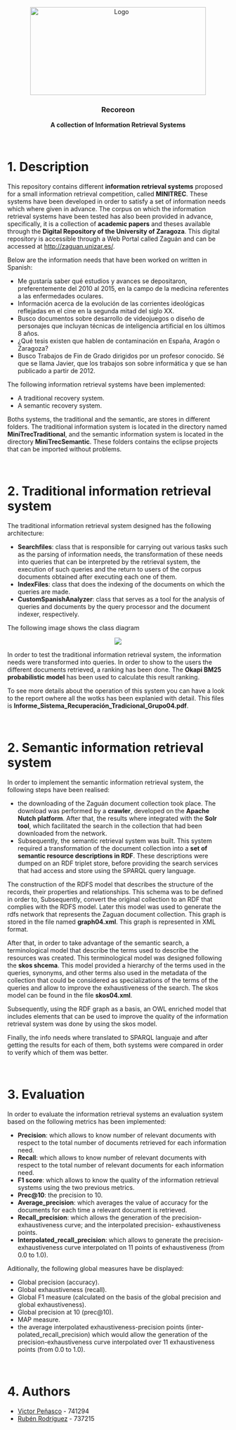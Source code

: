 <p align="center">
    <img src="https://i.ibb.co/cQ2bYHT/12.jpg" alt="Logo" width=400 height=200>
  </a>

  <h3 align="center">Recoreon</h3>

  <p align="center">
    <b>A collection of Information Retrieval Systems</b> <br>
  </p>
</p>

&nbsp;

# 1. Description

This repository contains different **information retrieval systems** proposed for a small information retrieval competition, 
called **MINITREC**. These systems have been developed in order to satisfy a set of information needs which where given in
advance. The corpus on which the information retrieval systems have been tested has also been provided in advance, specifically, 
it is a collection of **academic papers** and theses available through the **Digital Repository of the University of Zaragoza**. 
This digital repository is accessible through a Web Portal called Zaguán and can be accessed at http://zaguan.unizar.es/.

Below are the information needs that have been worked on written in Spanish:

* Me gustaría saber qué estudios y avances se depositaron, preferentemente del 2010 al 2015, en la campo de la medicina 
  referentes
  a las enfermedades oculares.
* Información acerca de la evolución de las corrientes ideológicas reflejadas en el cine en la segunda mitad del siglo XX.
* Busco documentos sobre desarrollo de videojuegos o diseño de personajes que incluyan técnicas de inteligencia artificial en 
  los últimos 8 años.
* ¿Qué tesis existen que hablen de contaminación en España, Aragón o Zaragoza?
* Busco Trabajos de Fin de Grado dirigidos por un profesor conocido. Sé que se llama Javier, que los trabajos son sobre 
  informática y que se han publicado a partir de 2012.
  
The following information retrieval systems have been implemented:

* A traditional recovery system.
* A semantic recovery system.

Boths systems, the traditional and the semantic, are stores in different folders. The traditional information system is 
located in the directory named **MiniTrecTraditional**,  and the semantic information system is located in the directory 
**MiniTrecSemantic**. These folders contains the eclipse projects that can be imported without problems.

&nbsp;

# 2. Traditional information retrieval system

The traditional information retrieval system designed has the following architecture:

* **Searchfiles**: class that is responsible for carrying out various tasks such as the parsing of information needs, the
  transformation of these needs into queries that can be interpreted by the retrieval system, the execution of such queries 
  and the return to users of the corpus documents obtained after executing each one of them. 
* **IndexFiles**: class that does the indexing of the documents on which the queries are made.
* **CustomSpanishAnalyzer**: class that serves as a tool for the analysis of queries and documents by the query processor 
   and the document indexer, respectively. 
   
The following image shows the class diagram 

<p align="center">
    <img src="https://i.ibb.co/LgV6GFh/Sin-t-tulo.png">
</p>

In order to test the traditional information retrieval system, the information needs were transformed into queries. In order to
show to the users the different documents retrieved, a ranking has been done. The **Okapi BM25 probabilistic model** has been
used to calculate this result ranking.

To see more details about the operation of this system you can have a look to the report owhere all the wotks has been explanied
with detail. This files is **Informe_Sistema_Recuperación_Tradicional_Grupo04.pdf**.

&nbsp;

# 2. Semantic information retrieval system

In order to implement the semantic information retrieval system, the following steps have been realised:

* the downloading of the Zaguán document collection took place. The download was performed by a **crawler**, developed on the
  **Apache Nutch platform**. After that, the results where integrated with the **Solr tool**, which facilitated the search in 
  the collection that had been downloaded from the network. 
* Subsequently, the semantic retrieval system was built. This system required a transformation of the document collection into 
  a **set of semantic resource descriptions in RDF**. These descriptions were dumped on an RDF triplet store, before providing
  the search services that had access and store using the SPARQL query language.

The construction of the RDFS model that describes the structure of the records, their properties and relationships. This schema
was to be defined in order to, Subsequently, convert the original collection to an RDF that complies with the RDFS model. 
Later this model was used to generate the rdfs network that represents the Zaguan document collection. This graph is stored
in the file named **graph04.xml**. This graph is represented in XML format.

After that, in order to take advantage of the semantic search, a terminological model that describe the terms used to describe 
the resources was created. This terminological model was designed following the **skos shcema**. This model provided a hierarchy
of the terms used in the queries, synonyms, and other terms also used in the metadata of the collection that could be considered
as specializations of the terms of the queries and allow to improve the exhaustiveness of the search. The skos model can be 
found in the file **skos04.xml**. 

Subsequently, using the RDF graph as a basis, an OWL enriched model that includes elements that can be used to improve the
quality of the information retrieval system was done by using the skos model.

Finally, the info needs where translated to SPARQL languaje and after getting the results for each of them, both systems were 
compared in order to verify which of them was better.

&nbsp;

# 3. Evaluation

In order to evaluate the information retrieval systems an evaluation system based on the following metrics has been implemented:

* **Precision**: which allows to know number of relevant documents with respect to the total number of documents retrieved 
  for each information need. 
* **Recall**: which allows to know number of relevant documents with respect to the total number of relevant documents 
  for each information need. 
* **F1 score**: which allows to know the quality of the information retrieval systems using the two previous metrics.
* **Prec@10**: the precision to 10.
* **Average_precision**: which averages the value of accuracy for the documents for each time a relevant document is retrieved.
* **Recall_precision**: which allows the generation of the precision-exhaustiveness curve; and the interpolated precision-
  exhaustiveness points.
* **Interpolated_recall_precision**: which allows to generate the precision-exhaustiveness curve interpolated on 11 points
  of exhaustiveness (from 0.0 to 1.0).

Aditionally, the following global measures have be displayed: 

* Global precision (accuracy).
* Global exhaustiveness (recall).
* Global F1 measure (calculated on the basis of the global precision and global exhaustiveness).
* Global precision at 10 (prec@10).
* MAP measure.
* the average interpolated exhaustiveness-precision points (inter-polated_recall_precision) which would allow the generation of
  the precision-exhaustiveness curve interpolated over 11 exhaustiveness points (from 0.0 to 1.0).

&nbsp;

# 4. Authors

* [Victor Peñasco](https://github.com/vpec) - 741294
* [Rubén Rodríguez](https://github.com/ZgzInfinity) - 737215






  






